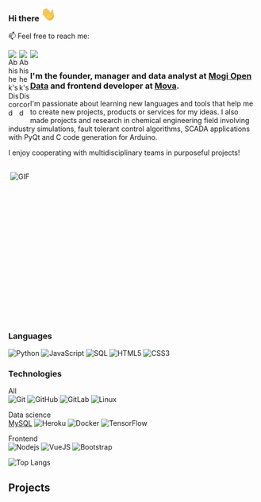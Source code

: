 ### Hi there <img src="https://raw.githubusercontent.com/Zamariolo/zamariolo/main/wave.gif" width="30px">

📫 Feel free to reach me:

<a href="https://www.linkedin.com/in/vin%C3%ADcius-zamariola/">
  <img align="left" alt="Abhishek's Discord" width="22px" src="https://cdn-icons-png.flaticon.com/512/174/174857.png" />
</a>

<a href="mailto:viniciuszamariola@gmail.com">
  <img align="left" alt="Abhishek's Discord" width="22px" src="https://cdn-icons-png.flaticon.com/512/281/281769.png" />
</a>

![](https://visitor-badge.glitch.me/badge?page_id=zamariolo.zamariolo)


### I'm the founder, manager and data analyst at [Mogi Open Data](https://mogiopendata.com.br/) and frontend developer at [Mova](https://mova.vc/). 

I'm passionate about learning new languages and tools that help me to create new projects, products or services for my ideas. I also made projects and research in chemical engineering field involving industry simulations, fault tolerant control algorithms, SCADA applications with PyQt and C code generation for Arduino.

I enjoy cooperating with multidisciplinary teams in purposeful projects!


<br />

<img align="right" alt="GIF" src="https://github.com/abhisheknaiidu/abhisheknaiidu/blob/master/code.gif?raw=true" width="500" height="320" />

### Languages
![Python](https://img.shields.io/badge/-Python-000?&logo=Python)
![JavaScript](https://img.shields.io/badge/-JavaScript-000?&logo=JavaScript)
![SQL](https://img.shields.io/badge/-SQL-000?&logo=MySQL)
![HTML5](https://img.shields.io/badge/-HTML5-E34F26?style=flat-square&logo=html5&logoColor=white)
![CSS3](https://img.shields.io/badge/-CSS3-1572B6?style=flat-square&logo=css3)

### Technologies

All
<br />
![Git](https://img.shields.io/badge/-Git-black?style=flat-square&logo=git)
![GitHub](https://img.shields.io/badge/-GitHub-181717?style=flat-square&logo=github)
![GitLab](https://img.shields.io/badge/-GitLab-FCA121?style=flat-square&logo=gitlab)
![Linux](https://img.shields.io/badge/-Linux-000?&logo=Linux)

Data science
<br />
[MySQL](https://img.shields.io/badge/-MySQL-black?style=flat-square&logo=mysql)
![Heroku](https://img.shields.io/badge/-Heroku-430098?style=flat-square&logo=heroku)
![Docker](https://img.shields.io/badge/-Docker-black?style=flat-square&logo=docker)
![TensorFlow](https://img.shields.io/badge/-TensorFlow-000?&logo=TensorFlow)

Frontend
<br />
![Nodejs](https://img.shields.io/badge/-Nodejs-black?style=flat-square&logo=Node.js)
![VueJS](https://img.shields.io/badge/-vuejs-563D7C?style=flat-square&logo=vuejs)
![Bootstrap](https://img.shields.io/badge/-Bootstrap-563D7C?style=flat-square&logo=bootstrap)

![Top Langs](https://github-readme-stats.vercel.app/api/top-langs/?username=zamariolo&hide=TeX&layout=compact)

## Projects

<!--
**Zamariolo/zamariolo** is a ✨ _special_ ✨ repository because its `README.md` (this file) appears on your GitHub profile.



Here are some ideas to get you started:

- 🔭 I’m currently working on ...
- 🌱 I’m currently learning ...
- 👯 I’m looking to collaborate on ...
- 🤔 I’m looking for help with ...
- 💬 Ask me about ...
- 📫 How to reach me: ...
- 😄 Pronouns: ...
- ⚡ Fun fact: ...
-->
